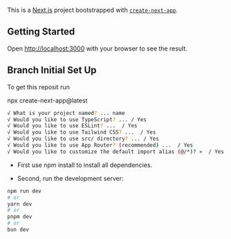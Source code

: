 This is a [Next.js](https://nextjs.org/) project bootstrapped with [`create-next-app`](https://github.com/vercel/next.js/tree/canary/packages/create-next-app).

## Getting Started

Open [http://localhost:3000](http://localhost:3000) with your browser to see the result.

## Branch Initial Set Up

To get this reposit run

npx create-next-app@latest

```bash
√ What is your project named? ... name
√ Would you like to use TypeScript? ... / Yes
√ Would you like to use ESLint? ...  / Yes
√ Would you like to use Tailwind CSS? ...  / Yes
√ Would you like to use src/ directory? ... / Yes
√ Would you like to use App Router? (recommended) ...  / Yes
√ Would you like to customize the default import alias (@/*)? »  / Yes
```

- First use npm install to install all dependencies.

- Second, run the development server:

```bash
npm run dev
# or
yarn dev
# or
pnpm dev
# or
bun dev
```
